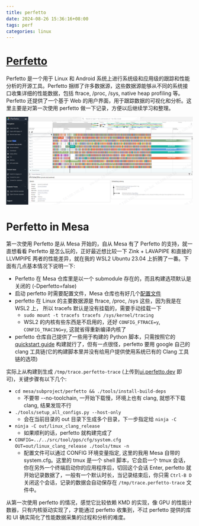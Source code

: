 ```yaml
---
title: perfetto
date: 2024-08-26 15:36:16+08:00
tags: perf
categories: linux
---
```


# [Perfetto](https://perfetto.dev/)

Perfetto 是一个用于 Linux 和 Android 系统上进行系统级和应用级的跟踪和性能分析的开源工具。Perfetto 捆绑了许多数据源，这些数据源能够从不同的系统接口收集详细的性能数据，包括 ftrace, /proc, /sys, native heap profiling 等。Perfetto 还提供了一个基于 Web 的用户界面，用于跟踪数据的可视化和分析。这里主要是对第一次使用 perfetto 做一下记录，方便以后继续学习和整理。

![perfetto](/images/perfetto/perfetto.png)

<!--more-->

# Perfetto in Mesa

第一次使用 Perfetto 是从 Mesa 开始的，自从 Mesa 有了 Perfetto 的支持，就一直想看看 Perfetto 是怎么玩的，正好最近想比较一下 Zink + LAVAPIPE 和直接的 LLVMPIPE 两者的性能差异，就在我的 WSL2 Ubuntu 23.04 上折腾了一番。下面有几点基本情况下说明一下:

- Perfetto 在 Mesa 仓库里是以一个 submodule 存在的，而且构建选项默认是关闭的 (-Dperfetto=false)
- 启动 perfetto 时需要配置文件，Mesa 仓库也有好几个[配置文件](https://gitlab.freedesktop.org/mesa/mesa/-/tree/main/src/tool/pps/cfg)
- perfetto 在 Linux 的主要数据源是 ftrace, /proc, /sys 这些，因为我是在 WSL2 上， 所以 tracefs 默认是没有挂载的，需要手动挂载一下
    - `sudo mount -t tracefs tracefs /sys/kernel/tracing`
    - WSL2 的内核有些东西是不启用的，还好 `CONFIG_FTRACE=y`, `CONFIG_TRACING=y`, 这就省得重新编译内核了
- perfetto 仓库自己提供了一些用于构建的 Python 脚本，只需按照它的 [quickstart guide](https://perfetto.dev/docs/quickstart/linux-tracing) 构建就行了，但有一点很怪，perfetto 要用 google 自己的 clang 工具链(它的构建脚本里并没有给用户提供使用系统已有的 Clang 工具链的选项)

实际上从构建到生成 `/tmp/trace.perfetto-trace` (上传到[ui.perfetto.dev](https://ui.perfetto.dev/) 即可)，关键步骤有以下几个:

- `cd mesa/subproject/perfetto && ./tools/install-build-deps`
    - 不要带 --no-toolchain, 一开始下载慢，环境上也有 clang, 就想不下载 clang, 结果发现不行
- `./tools/setup_all_configs.py --host-only`
    - 会在当前目录的 out 目录下生成多个目录，下一步指定给 `ninja -C`
- `ninja -C out/linux_clang_release`
    - 如果顺利的话，perfetto 就构建完成了
- `CONFIG=../../src/tool/pps/cfg/system.cfg OUT=out/linux_clang_release ./tools/tmux -n `
    - 配置文件可以通过 CONFIG 环境变量指定, 这里的我用 Mesa 自带的 system.cfg。这里的 tmux 是一个 shell 脚本，它会启一个 tmux 会话，你在另外一个终端启动你的应用程序后，切回这个会话 Enter, perfetto 就开始记录数据了，一般有一个默认时长，当记录结束后，你只需 `Ctrl-B D` 关闭这个会话，记录的数据会自动保存在 `/tmp/trace.perfetto-trace` 文件中。

从第一次使用 perfetto 的情况，感觉它比较依赖 KMD 的实现，像 GPU 的性能计数器，只有内核驱动实现了，才能通过 perfetto 收集到，不过 perfetto 提供的库和 UI 确实简化了性能数据采集的过程和分析的难度。

